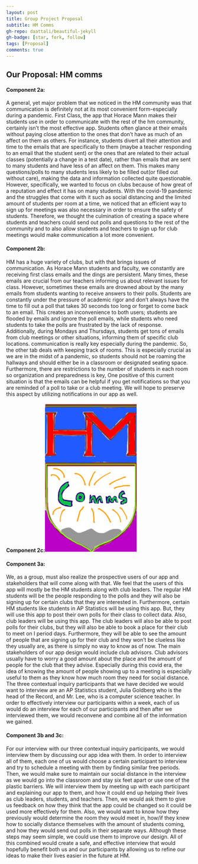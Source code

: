 ```yaml
---
layout: post
title: Group Project Proposal
subtitle: HM Comms
gh-repo: daattali/beautiful-jekyll
gh-badge: [star, fork, follow]
tags: [Proposal]
comments: true
---
```

## Our Proposal: HM comms
  #### Component 2a: 
  A general, yet major problem that we noticed in the HM community was that communication is definitely not at its most convenient form-especially during a pandemic. First Class, the app that Horace Mann makes their students use in order to communicate with the rest of the hm community, certainly isn’t the most effective app. Students often glance at their emails without paying close attention to the ones that don’t have as much of an affect on them as others. For instance, students divert all their attention and time to the emails that are specifically to them (maybe a teacher responding to an email that the student sent) or the ones that are related to their actual classes (potentially a change in a test date), rather than emails that are sent to many students and have less of an affect on them. This makes many questions/polls to many students less likely to be filled out(or filled out without care), making the data and information collected quite questionable. However, specifically, we wanted to focus on clubs because of how great of a reputation and effect it has on many students. With the covid-19 pandemic and the struggles that come with it such as social distancing and the limited amount of students per room at a time, we noticed that an efficient way to sign up for meetings was also necessary in order to ensure the safety of students. Therefore, we thought the culmination of creating a space where students and teachers could send out polls and questions to the rest of the community and to also allow students and teachers to sign up for club meetings would make communication a lot more convenient. 
 #### Component 2b:
  HM has a huge variety of clubs, but with that brings issues of communication. As Horace Mann students and faculty, we constantly are receiving first class emails and the dings are persistent. Many times, these emails are crucial from our teachers informing us about relevant issues for class. However, sometimes these emails are drowned about by the many emails from students wanting to receive answers to their polls. Students are constantly under the pressure of academic rigor and don’t always have the time to fill out a poll that takes 30 seconds too long or forget to  come back to an email. This creates an inconvenience to both users; students are flooded by emails and ignore the poll emails, while students who need students to take the polls are frustrated by the lack of response.  Additionally, during Mondays and Thursdays, students get tons of emails from club meetings or other situations, informing them of specific club locations. communication is really key especially during the pandemic. So, the other tab deals with keeping track of  rooms. This is especially crucial as we are in the midst of a pandemic, so students should not be roaming the hallways and should either be in a classroom or designated seating space. Furthermore, there are restrictions to the number of students in each room so organization and preparedness is key, One positive of this current situation is that the emails can be helpful if you get notifications so that you are reminded of a poll to take or a club meeting. We will hope to preserve this aspect by utilizing notifications in our app as well.  
  #### Component 2c:![Our logo](../logo.png)
 #### Component 3a: 
  We, as a group, must also realize the prospective users of our app and stakeholders that will come along with that. We feel that the users of this app will mostly be the HM students along with club leaders. The regular HM students will be the people responding to the polls and they will also be signing up for certain clubs that they are interested in. Furthermore, certain HM students like students in AP Statistics will be using this app. But, they will use this app to post their own polls for their class to collect data. Also, club leaders will be using this app. The club leaders will also be able to post polls for their clubs, but they will also be able to book a place for their club to meet on I period days. Furthermore, they will be able to see the amount of people that are signing up for their club and they won’t be clueless like they usually are, as there is simply no way to know as of now. The main stakeholders of our app design would include club advisors. Club advisors usually have to worry a good amount about the place and the amount of people for the club that they advise. Especially during this covid era, the idea of knowing the amount of people showing up to a meeting is especially useful to them as they know how much room they need for social distance. The three contextual inquiry participants that we have decided we would want to interview are an AP Statistics student, Julia Goldberg who is the head of the Record, and Mr. Lee, who is a computer science teacher. In order to effectively interview our participants within a week, each of us would do an interview for each of our participants and then after we interviewed them, we would reconvene and combine all of the information we gained.
  #### Component 3b and 3c:
  For our interview with our three contextual inquiry participants, we would interview them by discussing our app idea with them. In order to interview all of them, each one of us would choose a certain participant to interview and try to schedule a meeting with them by finding similar free periods. Then, we would make sure to maintain our social distance in the interview as we would go into the classroom and stay six feet apart or use one of the plastic barriers. We will interview them by meeting up with each participant and explaining our app to them, and how it could end up helping their lives as club leaders, students, and teachers. Then, we would ask them to give us feedback on how they think that the app could be changed so it could be used more effectively for them. Also, we would want to know how they previously would determine the room they would meet in, how/if they knew how to socially distance themselves with the amount of students coming, and how they would send out polls in their separate ways. Although these steps may seem simple, we could use them to improve our design. All of this combined would create a safe, and effective interview that would hopefully benefit both us and our participants by allowing us to refine our ideas to make their lives easier in the future at HM.

